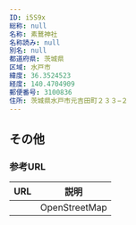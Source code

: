 ```yaml
---
ID: i5S9x
総称: null
名称: 素鵞神社
名称読み: null
別名: null
都道府県: 茨城県
区域: 水戸市
緯度: 36.3524523
経度: 140.4704909
郵便番号: 3100836
住所: 茨城県水戸市元吉田町２３３−２
---
```


## その他

### 参考URL

| URL | 説明          |
| --- | ------------- |
|     | OpenStreetMap |
